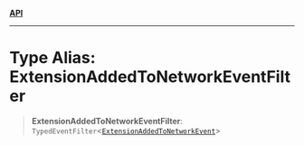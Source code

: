 [**API**](../../../README.md)

***

# Type Alias: ExtensionAddedToNetworkEventFilter

> **ExtensionAddedToNetworkEventFilter**: `TypedEventFilter`\<[`ExtensionAddedToNetworkEvent`](ExtensionAddedToNetworkEvent.md)\>
